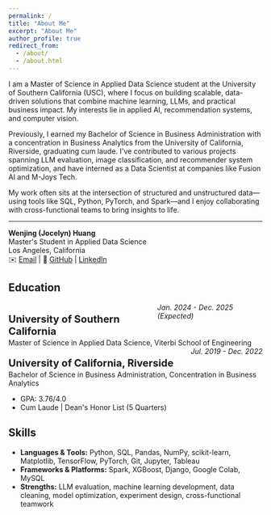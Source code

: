 ```yaml
---
permalink: /
title: "About Me"
excerpt: "About Me"
author_profile: true
redirect_from: 
  - /about/
  - /about.html
---
```


I am a Master of Science in Applied Data Science student at the University of Southern California (USC), where I focus on building scalable, data-driven solutions that combine machine learning, LLMs, and practical business impact. My interests lie in applied AI, recommendation systems, and computer vision.

Previously, I earned my Bachelor of Science in Business Administration with a concentration in Business Analytics from the University of California, Riverside, graduating cum laude. I've contributed to various projects spanning LLM evaluation, image classification, and recommender system optimization, and have interned as a Data Scientist at companies like Fusion AI and M-Joys Tech.

My work often sits at the intersection of structured and unstructured data—using tools like SQL, Python, PyTorch, and Spark—and I enjoy collaborating with cross-functional teams to bring insights to life.

---

**Wenjing (Jocelyn) Huang**  
Master's Student in Applied Data Science  
Los Angeles, California  
✉️ [Email](mailto:hwenjing0114@gmail.com) | 🔗 [GitHub](https://github.com/jocelynnnwj) | [LinkedIn](https://www.linkedin.com/in/jocelynnnwj/)

## Education
<div style='display: flex; justify-content: space-between;'>
    <p style='font-size:20px; margin-bottom:2px'><b>University of Southern California</b></p>
    <i>Jan. 2024 - Dec. 2025 (Expected)</i>
</div>
Master of Science in Applied Data Science, Viterbi School of Engineering

<div style='display: flex; justify-content: space-between;'>
    <p style='font-size:20px; margin-bottom:2px'><b>University of California, Riverside</b></p>
    <i>Jul. 2019 - Dec. 2022</i>
</div>
Bachelor of Science in Business Administration, Concentration in Business Analytics
<ul>
  <li>GPA: 3.76/4.0</li>
  <li>Cum Laude | Dean's Honor List (5 Quarters)</li>
</ul>

## Skills
- **Languages & Tools:** Python, SQL, Pandas, NumPy, scikit-learn, Matplotlib, TensorFlow, PyTorch, Git, Jupyter, Tableau
- **Frameworks & Platforms:** Spark, XGBoost, Django, Google Colab, MySQL
- **Strengths:** LLM evaluation, machine learning development, data cleaning, model optimization, experiment design, cross-functional teamwork

<!-- ## Research Interest: 
* Time Series
* Foundation Model
* Diffusion
* Spatial-Temporal -->

<!-- ## News -->


<!-- ## Selected Publications
* [**Understanding the spatiotemporal heterogeneities in the associations between COVID-19 infections and both human mobility and close contacts in the United States**](https://dl.acm.org/doi/abs/10.1145/3557995.3566117)
	**Wen Ye**, Song Gao \\
	*Proceedings of the 3rd ACM SIGSPATIAL International Workshop on Spatial Computing for Epidemiology*

More details are under [Publications](/publications/) -->

<!-- ## Service -->


<!-- ## Contact
- <a href="mailto:yewen@usc.edu">yewen@usc.edu</a> -->
